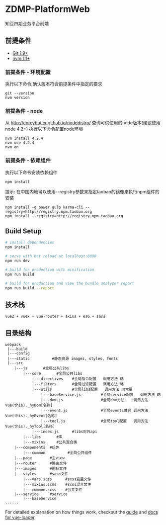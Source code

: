 # ZDMP-PlatformWeb
知豆四期业务平台前端

## 前提条件
- [Git 1.9+](http://git-scm.com/downloads)
- [nvm 1.1+](https://github.com/creationix/nvm)

### 前提条件 - 环境配置
执行以下命令,确认版本符合前提条件中指定的要求
```SHELL
git --version
nvm version
```

### 前提条件 - node
从 http://coreybutler.github.io/nodedistro/ 查询可供使用的node版本(建议使用node 4.2+)
执行以下命令配置node环境
```SHELL
nvm install 4.2.4
nvm use 4.2.4
nvm on
```

### 前提条件 - 依赖组件
执行以下命令安装依赖组件
```SHELL
npm install
```
提示: 在中国内地可以使用--registry参数来指定taobao的镜像来执行npm组件的安装
```SHELL
npm install -g bower gulp karma-cli --registry=http://registry.npm.taobao.org
npm install --registry=http://registry.npm.taobao.org
```

## Build Setup

``` bash
# install dependencies
npm install

# serve with hot reload at localhost:8080
npm run dev

# build for production with minification
npm run build

# build for production and view the bundle analyzer report
npm run build --report
```
## 技术栈
    vue2 + vuex + vue-router + axios + es6 + sass
## 目录结构
```
webpack
 |---build
 |---config
 |---static          #静态资源 images, styles, fonts
 |---src
    |---js       #全局公共libs
    	|---core       #全局公共libs
	        |---directives    #全局指令配置   调用方法 略
	        |---filters       #全局过滤配置   调用方法 略
	        |---utils         #全局libs配置   调用方法 同常量
	            |---baseService.js         #全局service配置   调用方法 略
	            |---dom.js                 #全局dom方法    调用方法 Vue(this)._hyDom[名称]
	            |---event.js               #全局events兼容 调用方法 Vue(this)._hyEvent[名称]
	            |---tool.js                #全局tool配置   调用方法 Vue(this)._hyTool[名称]
        	|---index.js      #libs对外api
        |---libs       #库
        |---mixins     #公共混合类
 	|---components  #组件
 		|---common     		#全局公共组件
 	|---page        #主view
 	|---router      #路由文件
 	|---images      #图标文件
 	|---styles      #sass文件
 		|---vars.scss      #scss变量文件
 		|---mixins.scss    #scss混合文件
 		|---common.scss    #公共文件
 	|---service     #service
 	 	|---baseService
......

  ```

For detailed explanation on how things work, checkout the [guide](http://vuejs-templates.github.io/webpack/) and [docs for vue-loader](http://vuejs.github.io/vue-loader).
